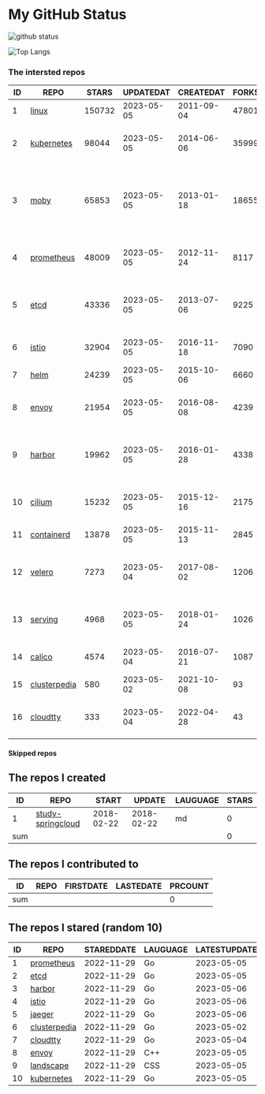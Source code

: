 # My GitHub Status

<img src="https://github-readme-stats-1.yihong0618.vercel.app/api?username=daoqingniu&show_icons=true&&&hide_title=true&count_private=true" alt="github status" />

![Top Langs](https://github-readme-stats-1.yihong0618.vercel.app/api/top-langs/?username=daoqingniu&layout=compact)

<!--START_SECTION:github_repos-->
### The intersted repos
| ID |                              REPO                               | STARS  | UPDATEDAT  | CREATEDAT  | FORKSCOUNT |                                              DESCRIPTIONS                                              |
|----|-----------------------------------------------------------------|--------|------------|------------|------------|--------------------------------------------------------------------------------------------------------|
|  1 | [linux](https://github.com/torvalds/linux)                      | 150732 | 2023-05-05 | 2011-09-04 |      47801 | Linux kernel source tree                                                                               |
|  2 | [kubernetes](https://github.com/kubernetes/kubernetes)          |  98044 | 2023-05-05 | 2014-06-06 |      35999 | Production-Grade Container Scheduling and Management                                                   |
|  3 | [moby](https://github.com/moby/moby)                            |  65853 | 2023-05-05 | 2013-01-18 |      18655 | Moby Project - a collaborative project for the container ecosystem to assemble container-based systems |
|  4 | [prometheus](https://github.com/prometheus/prometheus)          |  48009 | 2023-05-05 | 2012-11-24 |       8117 | The Prometheus monitoring system and time series database.                                             |
|  5 | [etcd](https://github.com/etcd-io/etcd)                         |  43336 | 2023-05-05 | 2013-07-06 |       9225 | Distributed reliable key-value store for the most critical data of a distributed system                |
|  6 | [istio](https://github.com/istio/istio)                         |  32904 | 2023-05-05 | 2016-11-18 |       7090 | Connect, secure, control, and observe services.                                                        |
|  7 | [helm](https://github.com/helm/helm)                            |  24239 | 2023-05-05 | 2015-10-06 |       6660 | The Kubernetes Package Manager                                                                         |
|  8 | [envoy](https://github.com/envoyproxy/envoy)                    |  21954 | 2023-05-05 | 2016-08-08 |       4239 | Cloud-native high-performance edge/middle/service proxy                                                |
|  9 | [harbor](https://github.com/goharbor/harbor)                    |  19962 | 2023-05-05 | 2016-01-28 |       4338 | An open source trusted cloud native registry project that stores, signs, and scans content.            |
| 10 | [cilium](https://github.com/cilium/cilium)                      |  15232 | 2023-05-05 | 2015-12-16 |       2175 | eBPF-based Networking, Security, and Observability                                                     |
| 11 | [containerd](https://github.com/containerd/containerd)          |  13878 | 2023-05-05 | 2015-11-13 |       2845 | An open and reliable container runtime                                                                 |
| 12 | [velero](https://github.com/vmware-tanzu/velero)                |   7273 | 2023-05-04 | 2017-08-02 |       1206 | Backup and migrate Kubernetes applications and their persistent volumes                                |
| 13 | [serving](https://github.com/knative/serving)                   |   4968 | 2023-05-05 | 2018-01-24 |       1026 | Kubernetes-based, scale-to-zero, request-driven compute                                                |
| 14 | [calico](https://github.com/projectcalico/calico)               |   4574 | 2023-05-04 | 2016-07-21 |       1087 | Cloud native networking and network security                                                           |
| 15 | [clusterpedia](https://github.com/clusterpedia-io/clusterpedia) |    580 | 2023-05-02 | 2021-10-08 |         93 | The Encyclopedia of Kubernetes clusters                                                                |
| 16 | [cloudtty](https://github.com/cloudtty/cloudtty)                |    333 | 2023-05-04 | 2022-04-28 |         43 | A Friendly Kubernetes CloudShell (Web Terminal) !                                                      |



#### Skipped repos
<!--END_SECTION:github_repos-->

<!--START_SECTION:my_github-->
## The repos I created
| ID  |                                 REPO                                 |   START    |   UPDATE   | LAUGUAGE | STARS |
|-----|----------------------------------------------------------------------|------------|------------|----------|-------|
|   1 | [study-springcloud](https://github.com/daoqingniu/study-springcloud) | 2018-02-22 | 2018-02-22 | md       |     0 |
| sum |                                                                      |            |            |          |     0 |

## The repos I contributed to
| ID  | REPO | FIRSTDATE | LASTEDATE | PRCOUNT |
|-----|------|-----------|-----------|---------|
| sum |      |           |           |       0 |

## The repos I stared (random 10)
| ID |                              REPO                               | STAREDDATE | LAUGUAGE | LATESTUPDATE |
|----|-----------------------------------------------------------------|------------|----------|--------------|
|  1 | [prometheus](https://github.com/prometheus/prometheus)          | 2022-11-29 | Go       | 2023-05-05   |
|  2 | [etcd](https://github.com/etcd-io/etcd)                         | 2022-11-29 | Go       | 2023-05-05   |
|  3 | [harbor](https://github.com/goharbor/harbor)                    | 2022-11-29 | Go       | 2023-05-06   |
|  4 | [istio](https://github.com/istio/istio)                         | 2022-11-29 | Go       | 2023-05-06   |
|  5 | [jaeger](https://github.com/jaegertracing/jaeger)               | 2022-11-29 | Go       | 2023-05-06   |
|  6 | [clusterpedia](https://github.com/clusterpedia-io/clusterpedia) | 2022-11-29 | Go       | 2023-05-02   |
|  7 | [cloudtty](https://github.com/cloudtty/cloudtty)                | 2022-11-29 | Go       | 2023-05-04   |
|  8 | [envoy](https://github.com/envoyproxy/envoy)                    | 2022-11-29 | C++      | 2023-05-05   |
|  9 | [landscape](https://github.com/cncf/landscape)                  | 2022-11-29 | CSS      | 2023-05-05   |
| 10 | [kubernetes](https://github.com/kubernetes/kubernetes)          | 2022-11-29 | Go       | 2023-05-05   |

<!--END_SECTION:my_github-->
